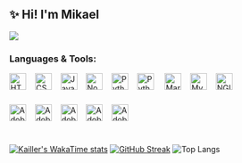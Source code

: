 ## ✨ Hi! I'm Mikael
![](https://komarev.com/ghpvc/?username=kaillr)

### Languages & Tools:

<div>
<img title="HTML" height=30px src="https://cdn.jsdelivr.net/gh/devicons/devicon@latest/icons/html5/html5-plain.svg" />&nbsp&nbsp&nbsp
<img title="CSS" height=30px src="https://cdn.jsdelivr.net/gh/devicons/devicon@latest/icons/css3/css3-plain.svg" />&nbsp&nbsp&nbsp
<img title="JavaScript" height=30px src="https://cdn.jsdelivr.net/gh/devicons/devicon@latest/icons/javascript/javascript-plain.svg" />&nbsp&nbsp&nbsp
<img title="Node.js" height=30px src="https://cdn.jsdelivr.net/gh/devicons/devicon@latest/icons/nodejs/nodejs-plain.svg" />&nbsp&nbsp&nbsp
<img title="Python" height=30px src="https://cdn.jsdelivr.net/gh/devicons/devicon@latest/icons/python/python-original.svg" />&nbsp&nbsp&nbsp
<img title="Python" height=30px src="https://cdn.jsdelivr.net/gh/devicons/devicon@latest/icons/git/git-original.svg" /> &nbsp&nbsp&nbsp
<img title="MariaDB" height=30px src="https://cdn.jsdelivr.net/gh/devicons/devicon@latest/icons/mariadb/mariadb-original.svg" />&nbsp&nbsp&nbsp
<img title="MySQL" height=30px src="https://cdn.jsdelivr.net/gh/devicons/devicon@latest/icons/mysql/mysql-original.svg" />&nbsp&nbsp&nbsp
<img title="NGINX" height=30px src="https://cdn.jsdelivr.net/gh/devicons/devicon@latest/icons/nginx/nginx-original.svg" />&nbsp&nbsp&nbsp
</div>

###

<div >
<img title="Adobe Photoshop" height=30px src="https://cdn.jsdelivr.net/gh/devicons/devicon@latest/icons/photoshop/photoshop-plain.svg" />&nbsp&nbsp&nbsp
<img title="Adobe Illustrator" height=30px src="https://cdn.jsdelivr.net/gh/devicons/devicon@latest/icons/illustrator/illustrator-plain.svg" />&nbsp&nbsp&nbsp
<img title="Adobe Premiere Pro" height=30px src="https://cdn.jsdelivr.net/gh/devicons/devicon@latest/icons/premierepro/premierepro-plain.svg" />&nbsp&nbsp&nbsp
<img title="Adobe After Effects" height=30px src="https://cdn.jsdelivr.net/gh/devicons/devicon@latest/icons/aftereffects/aftereffects-plain.svg" />&nbsp&nbsp&nbsp
<img title="Adobe Experience Design" height=30px src="https://cdn.jsdelivr.net/gh/devicons/devicon@latest/icons/xd/xd-plain.svg" />
</div>

#


[![Kailler's WakaTime stats](https://github-readme-stats.vercel.app/api/wakatime?username=Kailler&theme=dark)](https://wakatime.com/@Kailler)
[![GitHub Streak](https://streak-stats.demolab.com/?user=kaillr&theme=dark)](https://git.io/streak-stats)
![Top Langs](https://github-readme-stats.vercel.app/api/top-langs/?username=kaillr&layout=compact&theme=dark)
